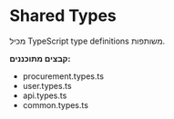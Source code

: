 # Shared Types

מכיל TypeScript type definitions משותפות.

**קבצים מתוכננים:**
- procurement.types.ts
- user.types.ts
- api.types.ts
- common.types.ts